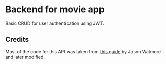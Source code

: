 # Backend for movie app

Basic CRUD for user authentication using JWT.

## Credits

Most of the code for this API was taken from [this guide](https://jasonwatmore.com/post/2018/06/14/nodejs-mongodb-simple-api-for-authentication-registration-and-user-management) by Jason Watmore and later modified.
